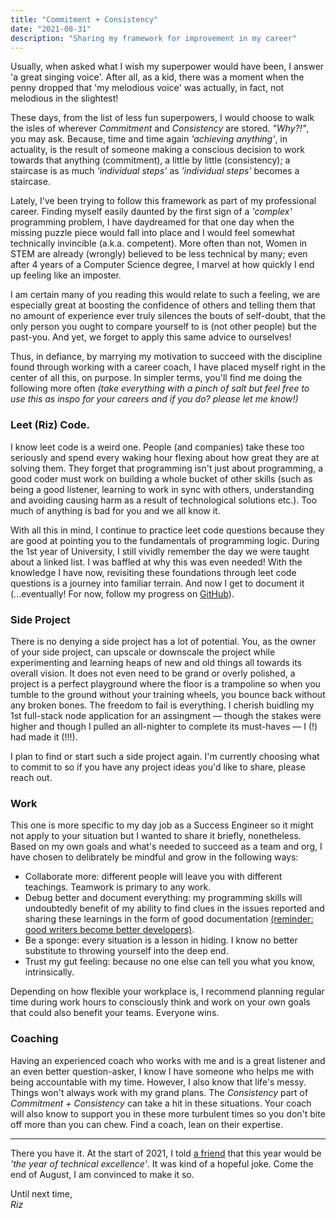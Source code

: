 ```yaml
---
title: "Commitment + Consistency"
date: "2021-08-31"
description: "Sharing my framework for improvement in my career"
---
```


Usually, when asked what I wish my superpower would have been, I answer 'a great singing voice'. After all, as a kid, there was a moment when the penny dropped that 'my melodious voice' was actually, in fact, not melodious in the slightest!

These days, from the list of less fun superpowers, I would choose to walk the isles of wherever _Commitment_ and _Consistency_ are stored. _"Why?!"_, you may ask. Because, time and time again _'achieving anything'_, in actuality, is the result of someone making a conscious decision to work towards that anything (commitment), a little by little (consistency); a staircase is as much _'individual steps'_ as _'individual steps'_ becomes a staircase.

Lately, I've been trying to follow this framework as part of my professional career. Finding myself easily daunted by the first sign of a _'complex'_ programming problem, I have daydreamed for that one day when the missing puzzle piece would fall into place and I would feel somewhat technically invincible (a.k.a. competent). More often than not, Women in STEM are already (wrongly) believed to be less technical by many; even after 4 years of a Computer Science degree, I marvel at how quickly I end up feeling like an imposter.

I am certain many of you reading this would relate to such a feeling, we are especially great at boosting the confidence of others and telling them that no amount of experience ever truly silences the bouts of self-doubt, that the only person you ought to compare yourself to is (not other people) but the past-you. And yet, we forget to apply this same advice to ourselves!

Thus, in defiance, by marrying my motivation to succeed with the discipline found through working with a career coach, I have placed myself right in the center of all this, on purpose. In simpler terms, you'll find me doing the following more often _(take everything with a pinch of salt but feel free to use this as inspo for your careers and if you do? please let me know!)_

### Leet (Riz) Code.

I know leet code is a weird one. People (and companies) take these too seriously and spend every waking hour flexing about how great they are at solving them. They forget that programming isn't just about programming, a good coder must work on building a whole bucket of other skills (such as being a good listener, learning to work in sync with others, understanding and avoiding causing harm as a result of technological solutions etc.). Too much of anything is bad for you and we all know it.

With all this in mind, I continue to practice leet code questions because they are good at pointing you to the fundamentals of programming logic. During the 1st year of University, I still vividly remember the day we were taught about a linked list. I was baffled at why this was even needed! With the knowledge I have now, revisiting these foundations through leet code questions is a journey into familiar terrain. And now I get to document it (...eventually! For now, follow my progress on [GitHub](https://github.com/RizBizKits/LeetRizCode)).

### Side Project

There is no denying a side project has a lot of potential. You, as the owner of your side project, can upscale or downscale the project while experimenting and learning heaps of new and old things all towards its overall vision. It does not even need to be grand or overly polished, a project is a perfect playground where the floor is a trampoline so when you tumble to the ground without your training wheels, you bounce back without any broken bones. The freedom to fail is everything. I cherish buidling my 1st full-stack node application for an assingment — though the stakes were higher and though I pulled an all-nighter to complete its must-haves — I (!) had made it (!!!).

I plan to find or start such a side project again. I'm currently choosing what to commit to so if you have any project ideas you'd like to share, please reach out.

### Work

This one is more specific to my day job as a Success Engineer so it might not apply to your situation but I wanted to share it briefly, nonetheless. Based on my own goals and what's needed to succeed as a team and org, I have chosen to delibrately be mindful and grow in the following ways:

- Collaborate more: different people will leave you with different teachings. Teamwork is primary to any work.
- Debug better and document everything: my programming skills will undoubtedly benefit of my ability to find clues in the issues reported and sharing these learnings in the form of good documentation [(reminder: good writers become better developers)](https://www.dddeastmidlands.com/2021/speakers/riz-akmal-khan/).
- Be a sponge: every situation is a lesson in hiding. I know no better substitute to throwing yourself into the deep end.
- Trust my gut feeling: because no one else can tell you what you know, intrinsically.

Depending on how flexible your workplace is, I recommend planning regular time during work hours to consciously think and work on your own goals that could also benefit your teams. Everyone wins.

### Coaching

Having an experienced coach who works with me and is a great listener and an even better question-asker, I know I have someone who helps me with being accountable with my time. However, I also know that life's messy. Things won't always work with my grand plans. The _Consistency_ part of _Commitment + Consistency_ can take a hit in these situations. Your coach will also know to support you in these more turbulent times so you don't bite off more than you can chew. Find a coach, lean on their expertise.

<hr>

There you have it. At the start of 2021, I told [a friend](https://darylcecile.net/) that this year would be _'the year of technical excellence'_. It was kind of a hopeful joke. Come the end of August, I am convinced to make it so.

Until next time,  
_Riz_
